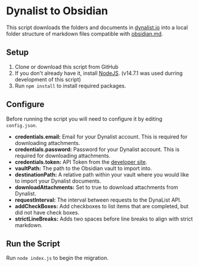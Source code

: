 # Dynalist to Obsidian

This script downloads the folders and documents in [dynalist.io](https://dynalist.io/) into a local folder structure of markdown files compatible with [obsidian.md](https://obsidian.md/).

## Setup

1. Clone or download this script from GitHub
2. If you don't already have it, install [NodeJS](https://nodejs.org/en/). (v14.7.1 was used durring development of this script)
5. Run `npm install` to install required packages.

## Configure

Before running the script you will need to configure it by editing `config.json`.

- **credentials.email:** Email for your Dynalist account. This is required for downloading attachments.
- **credentials.password:** Password for your Dynalist account. This is required for downloading attachments.
- **credentials.token:** API Token from the [developer site](https://dynalist.io/developer).
- **vaultPath:** The path to the Obsidian vault to import into.
- **destinationPath:** A relative path within your vault where you would like to import your Dynalist documents.
- **downloadAttachments:** Set to true to download attachments from Dynalist.
- **requestInterval:** The interval between requests to the DynaList API. 
- **addCheckBoxes:** Add checkboxes to list items that are completed, but did not have check boxes.
- **strictLineBreaks:** Adds two spaces before line breaks to align with strict markdown.

## Run the Script

Run `node index.js` to begin the migration.